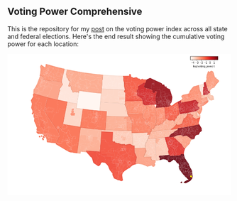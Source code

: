 
## Voting Power Comprehensive

This is the repository for my [post](https://pstblog.com/2019/03/05/voting-power-comprehensive) on the voting power index across all state and federal elections.  Here's the end result showing the cumulative voting power for each location: 

![Cumulative Voting Power](/sum-votepower.png)